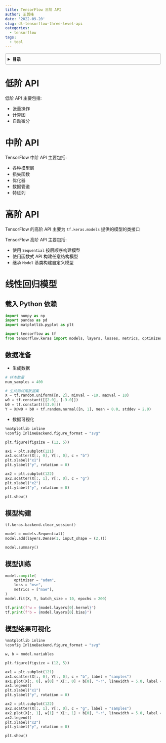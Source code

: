 ```yaml
---
title: TensorFlow 三阶 API
author: 王哲峰
date: '2022-09-20'
slug: dl-tensorflow-three-level-api
categories:
  - tensorflow
tags:
  - tool
---
```


<style>
details {
    border: 1px solid #aaa;
    border-radius: 4px;
    padding: .5em .5em 0;
}
summary {
    font-weight: bold;
    margin: -.5em -.5em 0;
    padding: .5em;
}
details[open] {
    padding: .5em;
}
details[open] summary {
    border-bottom: 1px solid #aaa;
    margin-bottom: .5em;
}
</style>

<details><summary>目录</summary><p>

- [低阶 API](#低阶-api)
- [中阶 API](#中阶-api)
- [高阶 API](#高阶-api)
- [线性回归模型](#线性回归模型)
  - [载入 Python 依赖](#载入-python-依赖)
  - [数据准备](#数据准备)
  - [模型构建](#模型构建)
  - [模型训练](#模型训练)
  - [模型结果可视化](#模型结果可视化)
</p></details><p></p>

# 低阶 API

低阶 API 主要包括:

* 张量操作
* 计算图
* 自动微分

# 中阶 API

TensorFlow 中阶 API 主要包括:

* 各种模型层
* 损失函数
* 优化器
* 数据管道
* 特征列


# 高阶 API

TensorFlow 的高阶 API 主要为 `tf.keras.models` 提供的模型的类接口

TensorFlow 高阶 API 主要包括:

* 使用 `Sequential` 按层顺序构建模型
* 使用函数式 API 构建任意结构模型
* 继承 `Model` 基类构建自定义模型

# 线性回归模型

## 载入 Python 依赖

```python
import numpy as np
import pandas as pd
import matplotlib.pyplot as plt

import tensorflow as tf
from tensorflow.keras import models, layers, losses, metrics, optimizers
```

## 数据准备

* 生成数据

```python
# 样本数量
num_samples = 400

# 生成测试用数据集
X = tf.random.uniform([n, 2], minval = -10, maxval = 10)
w0 = tf.constant([[2.0], [-3.0]])
b0 = tf.constant([[3.0]])
Y = X@w0 + b0 + tf.random.normal([n, 1], mean = 0.0, stddev = 2.0)
```

* 数据可视化

```python
%matplotlib inline
%config InlineBackend.figure_format = "svg"

plt.figure(figsize = (12, 5))

ax1 = plt.subplot(121)
ax1.scatter(X[:, 0], Y[:, 0], c = "b")
plt.xlabel("x1")
plt.ylabel("y", rotation = 0)

ax2 = plt.subplot(122)
ax2.scatter(X[:, 1], Y[:, 0], c = "g")
plt.xlabel("x2")
plt.ylabel("y", rotation = 0)

plt.show()
```

## 模型构建

```python
tf.keras.backend.clear_session()

model = models.Sequential()
model.add(layers.Dense(1, input_shape = (2,)))

model.summary()
```

## 模型训练

```python
model.compile(
    optimizer = "adam",
    loss = "mse",
    metrics = ["mae"],
)
model.fit(X, Y, batch_size = 10, epochs = 200)

tf.print(f"w = {model.layers[0].kernel}")
tf.print(f"b = {model.layers[0].bias}")
```

## 模型结果可视化

```python
%matplotlib inline
%config InlineBackend.figure_format = "svg"

w, b = model.variables

plt.figure(figsize = (12, 5))

ax1 = plt.subplot(121)
ax1.scatter(X[:, 0], Y[:, 0], c = "b", label = "samples")
ax1.plot(X[:, 0], w[0] * X[:, 0] + b[0], "-r", linewidth = 5.0, label = "model")
ax1.legend()
plt.xlabel("x1")
plt.ylabel("y", rotation = 0)

ax2 = plt.subplot(122)
ax2.scatter(X[:, 1], Y[:, 0], c = "g", label = "samples")
ax2.plot(X[:, 1], w[1] * X[:, 1] + b[0], "-r", linewidth = 5.0, label = "model")
ax2.legend()
plt.xlabel("x2")
plt.ylabel("y", rotation = 0)

plt.show()
```

